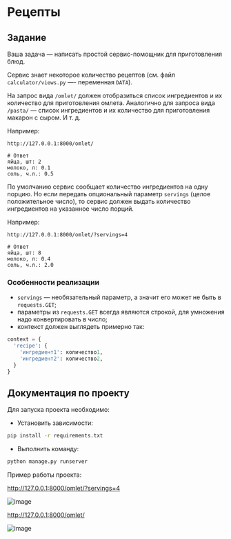 # Рецепты

## Задание

Ваша задача — написать простой сервис-помощник для приготовления блюд.

Сервис знает некоторое количество рецептов (см. файл `calculator/views.py` —- переменная `DATA`).

На запрос вида `/omlet/` должен отобразиться список ингредиентов и их количество для приготовления омлета. Аналогично для запроса вида `/pasta/` — список ингредиентов и их количество для приготовления макарон с сыром. И т. д.

Например:

```
http://127.0.0.1:8000/omlet/

# Ответ
яйца, шт: 2
молоко, л: 0.1
соль, ч.л.: 0.5
```

По умолчанию сервис сообщает количество ингредиентов на одну порцию. Но если передать опциональный параметр `servings` (целое положительное число), то сервис должен выдать количество ингредиентов на указанное число порций.

Например:

```
http://127.0.0.1:8000/omlet/?servings=4

# Ответ
яйца, шт: 8
молоко, л: 0.4
соль, ч.л.: 2.0
```

### Особенности реализации

- `servings` — необязательный параметр, а значит его может не быть в `requests.GET`;
- параметры из `requests.GET` всегда являются строкой, для умножения надо конвертировать в число;
- контекст должен выглядеть примерно так:

```python
context = {
  'recipe': {
    'ингредиент1': количество1,
    'ингредиент2': количество2,
  }
}
```

## Документация по проекту

Для запуска проекта необходимо:

- Установить зависимости:

```bash
pip install -r requirements.txt
```

- Выполнить команду:

```bash
python manage.py runserver
```

Пример работы проекта:

http://127.0.0.1:8000/omlet/?servings=4

![image](https://github.com/user-attachments/assets/00e56ec3-2ef3-4cb8-b692-3a9a5f94a6c6)

http://127.0.0.1:8000/omlet/

![image](https://github.com/user-attachments/assets/676fe09e-943c-4391-8433-2841656f5190)
